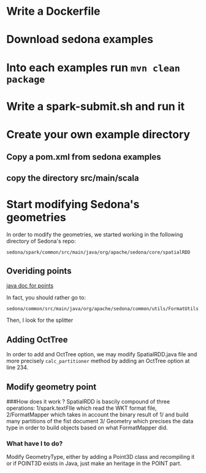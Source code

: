 # Write a Dockerfile

# Download sedona examples

# Into each examples run `mvn clean package`

# Write a spark-submit.sh and run it

# Create your own example directory
## Copy a pom.xml from sedona examples
## copy the directory src/main/scala


# Start modifying Sedona's geometries
In order to modify the geometries, we started
working in the following directory of Sedona's repo:
```
sedona/spark/common/src/main/java/org/apache/sedona/core/spatialRDD
```
## Overiding points
[java doc for points](https://sedona.apache.org/latest-snapshot/api/javadoc/spark/)

In fact, you should rather go to:
```
sedona/common/src/main/java/org/apache/sedona/common/utils/FormatUtils.java
```
Then, I look for the splitter

## Adding OctTree
In order to add and OctTree option, we may modify
SpatialRDD.java file and more precisely
`calc_partitioner` method by adding an OctTree option at
line 234.

## Modify geometry point
###How does it work ?
SpatialRDD is bascily compound of three operations:
1/spark.textFIle which read the WKT format file,
2/FormatMapper which takes in account the binary result
of 1/ and build many partitions of the fist document
3/ Geometry which precises the data type in order to
build objects based on what FormatMapper did.
### What have I to do?
Modify GeometryType, either by adding a Point3D class and recompiling it
or if POINT3D exists in Java, just make an heritage in the POINT part.


